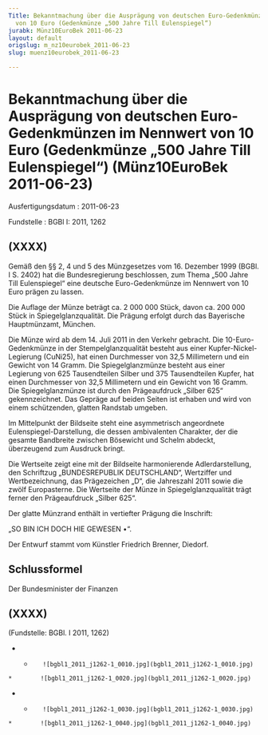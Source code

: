 ```yaml
---
Title: Bekanntmachung über die Ausprägung von deutschen Euro-Gedenkmünzen im Nennwert
  von 10 Euro (Gedenkmünze „500 Jahre Till Eulenspiegel“)
jurabk: Münz10EuroBek 2011-06-23
layout: default
origslug: m_nz10eurobek_2011-06-23
slug: muenz10eurobek_2011-06-23

---
```


# Bekanntmachung über die Ausprägung von deutschen Euro-Gedenkmünzen im Nennwert von 10 Euro (Gedenkmünze „500 Jahre Till Eulenspiegel“) (Münz10EuroBek 2011-06-23)

Ausfertigungsdatum
:   2011-06-23

Fundstelle
:   BGBl I: 2011, 1262


## (XXXX)

Gemäß den §§ 2, 4 und 5 des Münzgesetzes vom 16. Dezember 1999 (BGBl.
I S. 2402) hat die Bundesregierung beschlossen, zum Thema „500 Jahre
Till Eulenspiegel“ eine deutsche Euro-Gedenkmünze im Nennwert von 10
Euro prägen zu lassen.

Die Auflage der Münze beträgt ca. 2 000 000 Stück, davon ca. 200 000
Stück in Spiegelglanzqualität. Die Prägung erfolgt durch das
Bayerische Hauptmünzamt, München.

Die Münze wird ab dem 14. Juli 2011 in den Verkehr gebracht. Die
10-Euro-Gedenkmünze in der Stempelglanzqualität besteht aus einer
Kupfer-Nickel-Legierung (CuNi25), hat einen Durchmesser von 32,5
Millimetern und ein Gewicht von 14 Gramm. Die Spiegelglanzmünze
besteht aus einer Legierung von 625 Tausendteilen Silber und 375
Tausendteilen Kupfer, hat einen Durchmesser von 32,5 Millimetern und
ein Gewicht von 16 Gramm. Die Spiegelglanzmünze ist durch den
Prägeaufdruck „Silber 625“ gekennzeichnet. Das Gepräge auf beiden
Seiten ist erhaben und wird von einem schützenden, glatten Randstab
umgeben.

Im Mittelpunkt der Bildseite steht eine asymmetrisch angeordnete
Eulenspiegel-Darstellung, die dessen ambivalenten Charakter, der die
gesamte Bandbreite zwischen Bösewicht und Schelm abdeckt, überzeugend
zum Ausdruck bringt.

Die Wertseite zeigt eine mit der Bildseite harmonierende
Adlerdarstellung, den Schriftzug „BUNDESREPUBLIK DEUTSCHLAND“,
Wertziffer und Wertbezeichnung, das Prägezeichen „D“, die Jahreszahl
2011 sowie die zwölf Europasterne. Die Wertseite der Münze in
Spiegelglanzqualität trägt ferner den Prägeaufdruck „Silber 625“.

Der glatte Münzrand enthält in vertiefter Prägung die Inschrift:

„SO BIN ICH DOCH HIE GEWESEN •“.

Der Entwurf stammt vom Künstler Friedrich Brenner, Diedorf.


## Schlussformel

Der Bundesminister der Finanzen


## (XXXX)

(Fundstelle: BGBl. I 2011, 1262)


*    *        ![bgbl1_2011_j1262-1_0010.jpg](bgbl1_2011_j1262-1_0010.jpg)
    *        ![bgbl1_2011_j1262-1_0020.jpg](bgbl1_2011_j1262-1_0020.jpg)

*    *        ![bgbl1_2011_j1262-1_0030.jpg](bgbl1_2011_j1262-1_0030.jpg)
    *        ![bgbl1_2011_j1262-1_0040.jpg](bgbl1_2011_j1262-1_0040.jpg)


